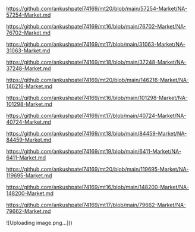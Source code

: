 <p><a href="https://github.com/ankushpatel74169/mt20/blob/main/57254-Market/NA-57254-Market.md">https://github.com/ankushpatel74169/mt20/blob/main/57254-Market/NA-57254-Market.md</a></p><p><a href="https://github.com/ankushpatel74169/mt16/blob/main/76702-Market/NA-76702-Market.md">https://github.com/ankushpatel74169/mt16/blob/main/76702-Market/NA-76702-Market.md</a></p><p><a href="https://github.com/ankushpatel74169/mt17/blob/main/31063-Market/NA-31063-Market.md">https://github.com/ankushpatel74169/mt17/blob/main/31063-Market/NA-31063-Market.md</a></p><p><a href="https://github.com/ankushpatel74169/mt18/blob/main/37248-Market/NA-37248-Market.md">https://github.com/ankushpatel74169/mt18/blob/main/37248-Market/NA-37248-Market.md</a></p><p><a href="https://github.com/ankushpatel74169/mt20/blob/main/146216-Market/NA-146216-Market.md">https://github.com/ankushpatel74169/mt20/blob/main/146216-Market/NA-146216-Market.md</a></p><p><a href="https://github.com/ankushpatel74169/mt16/blob/main/101298-Market/NA-101298-Market.md">https://github.com/ankushpatel74169/mt16/blob/main/101298-Market/NA-101298-Market.md</a></p><p><a href="https://github.com/ankushpatel74169/mt17/blob/main/40724-Market/NA-40724-Market.md">https://github.com/ankushpatel74169/mt17/blob/main/40724-Market/NA-40724-Market.md</a></p><p><a href="https://github.com/ankushpatel74169/mt18/blob/main/84459-Market/NA-84459-Market.md">https://github.com/ankushpatel74169/mt18/blob/main/84459-Market/NA-84459-Market.md</a></p><p><a href="https://github.com/ankushpatel74169/mt19/blob/main/6411-Market/NA-6411-Market.md">https://github.com/ankushpatel74169/mt19/blob/main/6411-Market/NA-6411-Market.md</a></p><p><a href="https://github.com/ankushpatel74169/mt20/blob/main/119695-Market/NA-119695-Market.md">https://github.com/ankushpatel74169/mt20/blob/main/119695-Market/NA-119695-Market.md</a></p><p><a href="https://github.com/ankushpatel74169/mt16/blob/main/148200-Market/NA-148200-Market.md">https://github.com/ankushpatel74169/mt16/blob/main/148200-Market/NA-148200-Market.md</a></p><p><a href="https://github.com/ankushpatel74169/mt17/blob/main/79662-Market/NA-79662-Market.md">https://github.com/ankushpatel74169/mt17/blob/main/79662-Market/NA-79662-Market.md</a></p>
![Uploading image.png…]()
